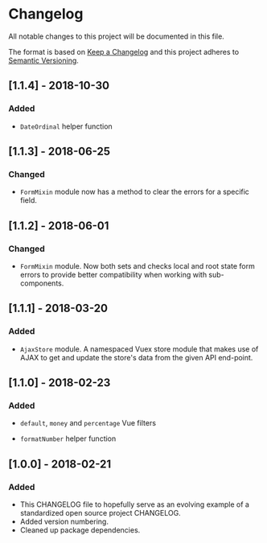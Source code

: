 # Changelog

All notable changes to this project will be documented in this file.

The format is based on [Keep a Changelog](http://keepachangelog.com/en/1.0.0/)
and this project adheres to [Semantic Versioning](http://semver.org/spec/v2.0.0.html).

## [1.1.4] - 2018-10-30

### Added

- `DateOrdinal` helper function

## [1.1.3] - 2018-06-25

### Changed

- `FormMixin` module now has a method to clear the errors for a specific field.

## [1.1.2] - 2018-06-01

### Changed

- `FormMixin` module. Now both sets and checks local and root state form errors to provide better compatibility when working with sub-components.

## [1.1.1] - 2018-03-20

### Added

- `AjaxStore` module. A namespaced Vuex store module that makes use of AJAX to get and update the store's data from the given API end-point.

## [1.1.0] - 2018-02-23

### Added

- `default`, `money` and `percentage` Vue filters

- `formatNumber` helper function

## [1.0.0] - 2018-02-21

### Added

- This CHANGELOG file to hopefully serve as an evolving example of a
  standardized open source project CHANGELOG.
- Added version numbering.
- Cleaned up package dependencies.

